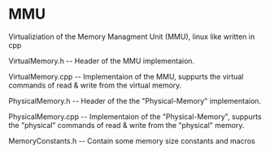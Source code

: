 # MMU
Virtualiziation of the Memory Managment Unit (MMU), linux like written in cpp

VirtualMemory.h     -- Header of the MMU implementaion.

VirtualMemory.cpp   -- Implementaion of the MMU, suppurts the virtual commands of read & write from the virtual memory.

PhysicalMemory.h    -- Header of the the "Physical-Memory" implementaion.

PhysicalMemory.cpp  -- Implementaion of the "Physical-Memory", suppurts the "physical" commands of read & write from the "physical" memory.

MemoryConstants.h   -- Contain some memory size constants and macros
